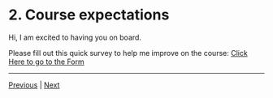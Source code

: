 # 2. Course expectations

Hi, I am excited to having you on board.

Please fill out this quick survey to help me improve on the course: [Click Here to go to the Form](https://forms.gle/xsD7fgEybMtFKeWH7)


---

[Previous](../Readme.md) | [Next](./3_installing-lisp.md)